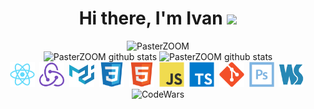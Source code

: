<h1 align="center">Hi there, I'm <a>Ivan</a> 
<img src="https://github.com/blackcater/blackcater/raw/main/images/Hi.gif" height="32"/></h1>
<!-- ./STAT -->
<div align="center">
    <img src="https://github-readme-streak-stats.herokuapp.com/?user=PasterZOOM&hide_border=true&stroke=777&ring=44944A&fire=D70&currStreakNum=D70&sideNums=777&dates=777&sideLabels=777&currStreakLabel=44944A&background=D000"
         title="PasterZOOM" alt="PasterZOOM"
         width="60%"/>
</div>
<div align="center">
    <img src="https://github-readme-stats.vercel.app/api?username=PasterZOOM&show_icons=true&count_private=true&hide_border=true&title_color=44944A&text_color=777&icon_color=44944A&bg_color=D000"
         title="PasterZOOM github stats" alt="PasterZOOM github stats"
         width="49%" height="200"/>
    <img src="https://github-readme-stats.vercel.app/api/top-langs/?username=PasterZOOM&layout=compact&hide_border=true&title_color=44944A&text_color=777&bg_color=D000"
         title="PasterZOOM github stats" alt="PasterZOOM github stats"
         width="41%" height="200"/>
</div>
<!-- ./STATS  -->

<div align="center">
    <img src="https://github.com/devicons/devicon/blob/master/icons/react/react-original.svg"
         title="React" alt="React"
         width="40" height="40"/>&nbsp;
    <img src="https://github.com/devicons/devicon/blob/master/icons/redux/redux-original.svg"
         title="Redux" alt="Redux "
         width="40" height="40"/>&nbsp;
    <img src="https://github.com/devicons/devicon/blob/master/icons/materialui/materialui-original.svg"
         title="Material UI" alt="Material UI"
         width="40" height="40"/>&nbsp;
    <img src="https://github.com/devicons/devicon/blob/master/icons/css3/css3-original.svg"
         title="CSS3" alt="CSS"
         width="40" height="40"/>&nbsp;
    <img src="https://github.com/devicons/devicon/blob/master/icons/html5/html5-original.svg"
         title="HTML5" alt="HTML"
         width="40" height="40"/>&nbsp;
    <img src="https://github.com/devicons/devicon/blob/master/icons/javascript/javascript-original.svg"
         title="JavaScript" alt="JavaScript"
         width="40" height="40"/>&nbsp;
    <img src="https://github.com/devicons/devicon/blob/master/icons/typescript/typescript-original.svg"
         title="TypeScript" alt="TypeScript"
         width="40" height="40"/>&nbsp;
    <img src="https://github.com/devicons/devicon/blob/master/icons/git/git-original.svg"
         title="Git" alt="Git"
         width="40" height="40"/>&nbsp;
    <img src="https://github.com/devicons/devicon/blob/master/icons/photoshop/photoshop-line.svg"
         title="Photoshop" alt="Photoshop"
         width="40" height="40"/>&nbsp;
    <img src="https://github.com/devicons/devicon/blob/master/icons/webstorm/webstorm-plain.svg"
         title="WebStorm" alt="WebStorm"
         width="40" height="40"/>&nbsp;
</div>

<div align="center">
    <img src="https://www.codewars.com/users/PasterZOOM/badges/small"
         title="CodeWars" alt="CodeWars"/>
</div>
